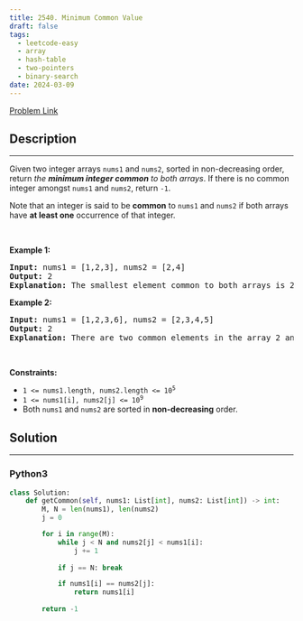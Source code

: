 ```yaml
---
title: 2540. Minimum Common Value
draft: false
tags: 
  - leetcode-easy
  - array
  - hash-table
  - two-pointers
  - binary-search
date: 2024-03-09
---
```


[Problem Link](https://leetcode.com/problems/minimum-common-value/)

## Description

---
<p>Given two integer arrays <code>nums1</code> and <code>nums2</code>, sorted in non-decreasing order, return <em>the <strong>minimum integer common</strong> to both arrays</em>. If there is no common integer amongst <code>nums1</code> and <code>nums2</code>, return <code>-1</code>.</p>

<p>Note that an integer is said to be <strong>common</strong> to <code>nums1</code> and <code>nums2</code> if both arrays have <strong>at least one</strong> occurrence of that integer.</p>

<p>&nbsp;</p>
<p><strong class="example">Example 1:</strong></p>

<pre>
<strong>Input:</strong> nums1 = [1,2,3], nums2 = [2,4]
<strong>Output:</strong> 2
<strong>Explanation:</strong> The smallest element common to both arrays is 2, so we return 2.
</pre>

<p><strong class="example">Example 2:</strong></p>

<pre>
<strong>Input:</strong> nums1 = [1,2,3,6], nums2 = [2,3,4,5]
<strong>Output:</strong> 2
<strong>Explanation:</strong> There are two common elements in the array 2 and 3 out of which 2 is the smallest, so 2 is returned.
</pre>

<p>&nbsp;</p>
<p><strong>Constraints:</strong></p>

<ul>
	<li><code>1 &lt;= nums1.length, nums2.length &lt;= 10<sup>5</sup></code></li>
	<li><code>1 &lt;= nums1[i], nums2[j] &lt;= 10<sup>9</sup></code></li>
	<li>Both <code>nums1</code> and <code>nums2</code> are sorted in <strong>non-decreasing</strong> order.</li>
</ul>


## Solution

---
### Python3
``` py title='minimum-common-value'
class Solution:
    def getCommon(self, nums1: List[int], nums2: List[int]) -> int:
        M, N = len(nums1), len(nums2)
        j = 0

        for i in range(M):
            while j < N and nums2[j] < nums1[i]:
                j += 1
            
            if j == N: break

            if nums1[i] == nums2[j]:
                return nums1[i]
        
        return -1
```

